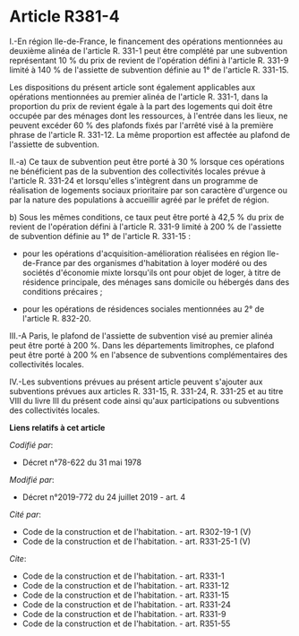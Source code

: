 # Article R381-4

I.-En région Ile-de-France, le financement des opérations mentionnées au deuxième alinéa de l'article R. 331-1 peut être
complété par une subvention représentant 10 % du prix de revient de l'opération défini à l'article R. 331-9 limité à 140 % de
l'assiette de subvention définie au 1° de l'article R. 331-15.

Les dispositions du présent article sont également applicables aux opérations mentionnées au premier alinéa de l'article R.
331-1, dans la proportion du prix de revient égale à la part des logements qui doit être occupée par des ménages dont les
ressources, à l'entrée dans les lieux, ne peuvent excéder 60 % des plafonds fixés par l'arrêté visé à la première phrase de
l'article R. 331-12. La même proportion est affectée au plafond de l'assiette de subvention.

II.-a) Ce taux de subvention peut être porté à 30 % lorsque ces opérations ne bénéficient pas de la subvention des
collectivités locales prévue à l'article R. 331-24 et lorsqu'elles s'intègrent dans un programme de réalisation de logements
sociaux prioritaire par son caractère d'urgence ou par la nature des populations à accueillir agréé par le préfet de région.

b) Sous les mêmes conditions, ce taux peut être porté à 42,5 % du prix de revient de l'opération défini à l'article R. 331-9
limité à 200 % de l'assiette de subvention définie au 1° de l'article R. 331-15 :

- pour les opérations d'acquisition-amélioration réalisées en région Ile-de-France par des organismes d'habitation à loyer
modéré ou des sociétés d'économie mixte lorsqu'ils ont pour objet de loger, à titre de résidence principale, des ménages sans
domicile ou hébergés dans des conditions précaires ;

- pour les opérations de résidences sociales mentionnées au 2° de l'article R. 832-20.

III.-A Paris, le plafond de l'assiette de subvention visé au premier alinéa peut être porté à 200 %. Dans les départements
limitrophes, ce plafond peut être porté à 200 % en l'absence de subventions complémentaires des collectivités locales.

IV.-Les subventions prévues au présent article peuvent s'ajouter aux subventions prévues aux articles R. 331-15, R. 331-24,
R. 331-25 et au titre VIII du livre III du présent code ainsi qu'aux participations ou subventions des collectivités locales.

**Liens relatifs à cet article**

_Codifié par_:

  - Décret n°78-622 du 31 mai 1978

_Modifié par_:

  - Décret n°2019-772 du 24 juillet 2019 - art. 4

_Cité par_:

  - Code de la construction et de l'habitation. - art. R302-19-1 (V)
  - Code de la construction et de l'habitation. - art. R331-25-1 (V)

_Cite_:

  - Code de la construction et de l'habitation. - art. R331-1
  - Code de la construction et de l'habitation. - art. R331-12
  - Code de la construction et de l'habitation. - art. R331-15
  - Code de la construction et de l'habitation. - art. R331-24
  - Code de la construction et de l'habitation. - art. R331-9
  - Code de la construction et de l'habitation. - art. R351-55
